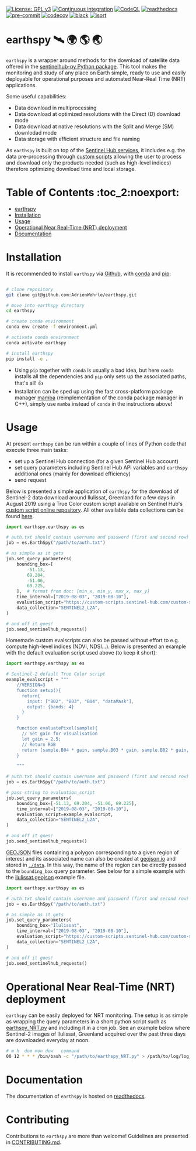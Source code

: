 [![License: GPL v3](https://img.shields.io/badge/License-GPLv3-blue.svg)](https://www.gnu.org/licenses/gpl-3.0)
[![Continuous integration](https://github.com/AdrienWehrle/earthspy/workflows/CI/badge.svg)](https://github.com/AdrienWehrle/earthspy/actions)
[![CodeQL](https://github.com/AdrienWehrle/earthspy/actions/workflows/codeql.yml/badge.svg)](https://github.com/AdrienWehrle/earthspy/actions/workflows/codeql.yml)
[![readthedocs](https://readthedocs.org/projects/earthspy/badge/?version=latest)]()
[![pre-commit](https://img.shields.io/badge/pre--commit-enabled-brightgreen?logo=pre-commit)](https://pre-commit.com/)
[![codecov](https://codecov.io/gh/AdrienWehrle/earthspy/branch/main/graph/badge.svg)](https://codecov.io/gh/AdrienWehrle/earthspy)
[![black](https://img.shields.io/badge/code%20style-black-000000.svg)](https://github.com/psf/black)
[![isort](https://img.shields.io/badge/%20imports-isort-%231674b1?style=flat&labelColor=ef8336)](https://pycqa.github.io/isort/)


# earthspy 🛰️ :earth_africa: :earth_americas: :earth_asia:

`earthspy` is a wrapper around methods for the download of satellite data offered in the [sentinelhub-py Python package](https://github.com/sentinel-hub/sentinelhub-py). This tool makes the monitoring and study of any place on Earth simple, ready to use and easily deployable for operational purposes and automated Near-Real Time (NRT) applications.

Some useful capabilities:
  - Data download in multiprocessing
  - Data download at optimized resolutions with the Direct (D) download mode
  - Data download at native resolutions with the Split and Merge (SM) downlodad mode
  - Data storage with efficient structure and file naming

As `earthspy` is built on top of the [Sentinel Hub services](https://www.sentinel-hub.com/), it includes e.g. the data pre-processing through [custom scripts](https://docs.sentinel-hub.com/api/latest/evalscript/) allowing the user to process and download only the products needed (such as high-level indices) therefore optimizing download time and local storage.

#  Table of Contents                               :toc_2:noexport:
- [earthspy](#earthspy-%EF%B8%8F-earth_africa-earth_americas-earth_asia)
- [Installation](#installation)
- [Usage](#usage)
- [Operational Near Real-Time (NRT) deployment](#operational-near-real-time-nrt-deployment)
- [Documentation](#documentation)

# Installation

It is recommended to install `earthspy` via [Github](https://github.com/), with [conda](https://docs.conda.io/en/latest/) and [pip](https://pip.pypa.io/en/stable/):

```bash

# clone repository
git clone git@github.com:AdrienWehrle/earthspy.git

# move into earthspy directory
cd earthspy

# create conda environment
conda env create -f environment.yml

# activate conda environment
conda activate earthspy

# install earthspy
pip install -e .
```

- Using `pip` together with `conda` is usually a bad idea, but here `conda` installs all the dependencies and `pip` only sets up the associated paths, that's all! :+1:
- Installation can be sped up using the fast cross-platform package manager [mamba](https://mamba.readthedocs.io/en/latest/) (reimplementation of the conda package manager in C++), simply use `mamba` instead of `conda` in the instructions above!


# Usage
At present `earthspy` can be run within a couple of lines of Python code that execute three main tasks:
- set up a Sentinel Hub connection (for a given Sentinel Hub account)
- set query parameters including Sentinel Hub API variables and `earthspy` additional ones (mainly for download efficiency)
- send request

Below is presented a simple application of `earthspy` for the download of Sentinel-2 data download around Ilulissat, Greenland for a few days in August 2019 using a True Color custom script available on Sentinel Hub's [custom script online repository](https://custom-scripts.sentinel-hub.com). All other available data collections can be found [here](https://sentinelhub-py.readthedocs.io/en/latest/examples/data_collections.html).

```python
import earthspy.earthspy as es

# auth.txt should contain username and password (first and second row)
job = es.EarthSpy("/path/to/auth.txt")

# as simple as it gets
job.set_query_parameters(
    bounding_box=[
        -51.13,
        69.204,
        -51.06,
        69.225,
    ],  # format from doc: [min_x, min_y, max_x, max_y]
    time_interval=["2019-08-03", "2019-08-10"],
    evaluation_script="https://custom-scripts.sentinel-hub.com/custom-scripts/sentinel-2/true_color/script.js",
    data_collection="SENTINEL2_L2A",
)

# and off it goes!
job.send_sentinelhub_requests()
```

Homemade custom evalscripts can also be passed without effort to e.g. compute high-level indices (NDVI, NDSI...).
Below is presented an example with the default evaluation script used above (to keep it short):

```python
import earthspy.earthspy as es

# Sentinel-2 default True Color script
example_evalscript = """
    //VERSION=3
    function setup(){
      return{
        input: ["B02", "B03", "B04", "dataMask"],
        output: {bands: 4}
      }
    }

    function evaluatePixel(sample){
      // Set gain for visualisation
      let gain = 2.5;
      // Return RGB
      return [sample.B04 * gain, sample.B03 * gain, sample.B02 * gain, sample.dataMask];
    }

    """

# auth.txt should contain username and password (first and second row)
job = es.EarthSpy("/path/to/auth.txt")

# pass string to evaluation_script
job.set_query_parameters(
    bounding_box=[-51.13, 69.204, -51.06, 69.225],
    time_interval=["2019-08-03", "2019-08-10"],
    evaluation_script=example_evalscript,
    data_collection="SENTINEL2_L2A",
)

# and off it goes!
job.send_sentinelhub_requests()
```

[GEOJSON](https://geojson.org/) files containing a polygon corresponding to a given region of interest
and its associated name can also be created at [geojson.io](https://geojson.io/#map=2/20.0/0.0) and stored in [`./data`](https://github.com/AdrienWehrle/earthspy/tree/main/data).
In this way, the name of the region can be directly passed to the `bounding_box`
query parameter. See below for a simple example with the [ilulissat.geojson](https://github.com/AdrienWehrle/earthspy/tree/main/data/ilulissat.geojson) example file.

```python
import earthspy.earthspy as es

# auth.txt should contain username and password (first and second row)
job = es.EarthSpy("/path/to/auth.txt")

# as simple as it gets
job.set_query_parameters(
    bounding_box="Ilulissat",
    time_interval=["2019-08-03", "2019-08-10"],
    evaluation_script="https://custom-scripts.sentinel-hub.com/custom-scripts/sentinel-2/true_color/script.js",
    data_collection="SENTINEL2_L2A",
)

# and off it goes!
job.send_sentinelhub_requests()
```


# Operational Near Real-Time (NRT) deployment

`earthspy` can be easily deployed for NRT monitoring. The setup is as simple as wrapping the query parameters in a short python script such as [earthspy_NRT.py](https://github.com/AdrienWehrle/earthspy/blob/main/earthspy/operational/earthspy_NRT.py) and including it in a cron job. See an example below where Sentinel-2 images of Ilulissat, Greenland acquired over the past three days are downloaded everyday at noon.
```bash
# m h  dom mon dow   command
00 12 * * * /bin/bash -c "/path/to/earthspy_NRT.py" > /path/to/log/log_earthspy_NRT.txt
```

# Documentation

The documentation of `earthspy` is hosted on [readthedocs](https://earthspy.readthedocs.io/en/latest/).

# Contributing

Contributions to `earthspy` are more than welcome! Guidelines are
presented in [CONTRIBUTING.md](https://github.com/AdrienWehrle/earthspy/blob/main/CONTRIBUTING.md).
